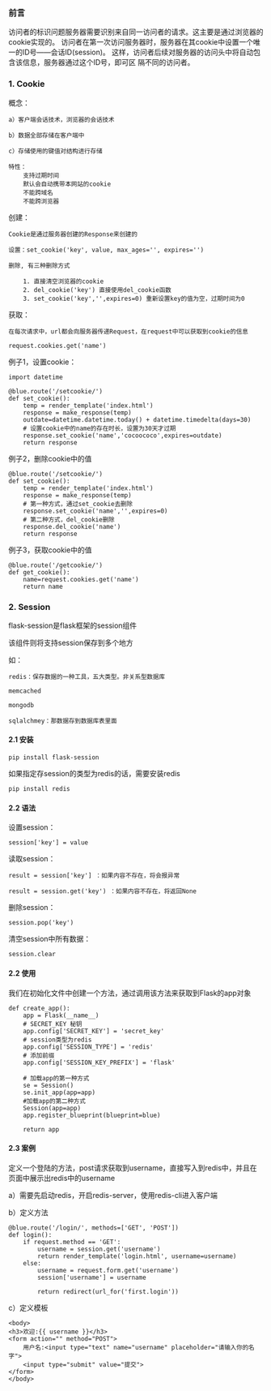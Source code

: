 ### 前言

访问者的标识问题服务器需要识别来自同一访问者的请求。这主要是通过浏览器的cookie实现的。 访问者在第一次访问服务器时，服务器在其cookie中设置一个唯一的ID号——会话ID(session)。 这样，访问者后续对服务器的访问头中将自动包含该信息，服务器通过这个ID号，即可区 隔不同的访问者。

### 1. Cookie

概念：

```
a）客户端会话技术，浏览器的会话技术

b）数据全部存储在客户端中

c）存储使用的键值对结构进行存储

特性：
	支持过期时间
	默认会自动携带本网站的cookie
	不能跨域名
	不能跨浏览器
```

创建：

```
Cookie是通过服务器创建的Response来创建的

设置：set_cookie('key', value, max_ages='', expires='')

删除, 有三种删除方式
	
	1. 直接清空浏览器的cookie
	2. del_cookie('key') 直接使用del_cookie函数
	3. set_cookie('key','',expires=0) 重新设置key的值为空，过期时间为0
```

获取：

```
在每次请求中，url都会向服务器传递Request，在request中可以获取到cookie的信息

request.cookies.get('name')
```

例子1，设置cookie：

```
import datetime

@blue.route('/setcookie/')
def set_cookie():
    temp = render_template('index.html')
    response = make_response(temp)
	outdate=datetime.datetime.today() + datetime.timedelta(days=30)
	# 设置cookie中的name的存在时长，设置为30天才过期  
    response.set_cookie('name','cocoococo',expires=outdate)
    return response
```

例子2，删除cookie中的值

```
@blue.route('/setcookie/')
def set_cookie():
    temp = render_template('index.html')
    response = make_response(temp)
	# 第一种方式，通过set_cookie去删除
    response.set_cookie('name','',expires=0)
	# 第二种方式，del_cookie删除
	response.del_cookie('name')
    return response
```

例子3，获取cookie中的值

```
@blue.route('/getcookie/')  
def get_cookie():
    name=request.cookies.get('name')  
    return name
```

### 2. Session

flask-session是flask框架的session组件

该组件则将支持session保存到多个地方

如：

```
redis：保存数据的一种工具，五大类型。非关系型数据库

memcached

mongodb

sqlalchmey：那数据存到数据库表里面
```

#### 2.1 安装

```
pip install flask-session
```

如果指定存session的类型为redis的话，需要安装redis

```
pip install redis
```

#### 2.2 语法

设置session：

```
session['key'] = value
```

读取session：

```
result = session['key'] ：如果内容不存在，将会报异常

result = session.get('key') ：如果内容不存在，将返回None
```

删除session：

```
session.pop('key')
```

清空session中所有数据：

```
session.clear
```

#### 2.2 使用

我们在初始化文件中创建一个方法，通过调用该方法来获取到Flask的app对象

```
def create_app():
    app = Flask(__name__)
    # SECRET_KEY 秘钥
    app.config['SECRET_KEY'] = 'secret_key'
	# session类型为redis
    app.config['SESSION_TYPE'] = 'redis'
	# 添加前缀
	app.config['SESSION_KEY_PREFIX'] = 'flask'
    
    # 加载app的第一种方式
    se = Session()
    se.init_app(app=app)
    #加载app的第二种方式
    Session(app=app)
    app.register_blueprint(blueprint=blue)

    return app
```

#### 2.3 案例

定义一个登陆的方法，post请求获取到username，直接写入到redis中，并且在页面中展示出redis中的username

a）需要先启动redis，开启redis-server，使用redis-cli进入客户端

b）定义方法

```
@blue.route('/login/', methods=['GET', 'POST'])
def login():
    if request.method == 'GET':
        username = session.get('username')
        return render_template('login.html', username=username)
    else:
        username = request.form.get('username')
        session['username'] = username

        return redirect(url_for('first.login'))
```

c）定义模板

```
<body>
<h3>欢迎:{{ username }}</h3>
<form action="" method="POST">
    用户名:<input type="text" name="username" placeholder="请输入你的名字">
    <input type="submit" value="提交">
</form>
</body>
```